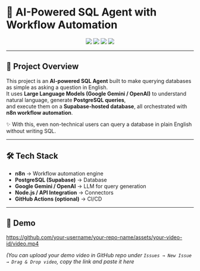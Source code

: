 # 🚀 AI-Powered SQL Agent with Workflow Automation  

<p align="center">
  <img src="https://img.shields.io/badge/AI-SQL-blue?style=for-the-badge&logo=postgresql" />
  <img src="https://img.shields.io/badge/n8n-Automation-green?style=for-the-badge&logo=n8n" />
  <img src="https://img.shields.io/badge/Supabase-Postgres-brightgreen?style=for-the-badge&logo=supabase" />
  <img src="https://img.shields.io/badge/LLM-Gemini%2FOpenAI-orange?style=for-the-badge&logo=openai" />
</p>

---

## 📖 Project Overview  

This project is an **AI-powered SQL Agent** built to make querying databases as simple as asking a question in English.  
It uses **Large Language Models (Google Gemini / OpenAI)** to understand natural language, generate **PostgreSQL queries**,  
and execute them on a **Supabase-hosted database**, all orchestrated with **n8n workflow automation**.  

✨ With this, even non-technical users can query a database in plain English without writing SQL.  

---

## 🛠️ Tech Stack  

- **n8n** → Workflow automation engine  
- **PostgreSQL (Supabase)** → Database  
- **Google Gemini / OpenAI** → LLM for query generation  
- **Node.js / API Integration** → Connectors  
- **GitHub Actions (optional)** → CI/CD  

---

## 🎥 Demo  

https://github.com/your-username/your-repo-name/assets/your-video-id/video.mp4  

*(You can upload your demo video in GitHub repo under `Issues → New Issue → Drag & Drop video`, copy the link and paste it here*
